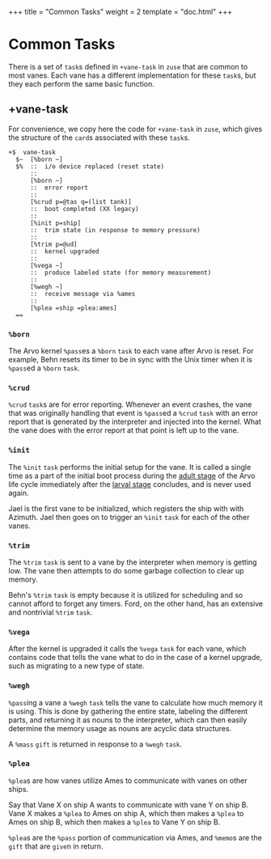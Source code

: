+++
title = "Common Tasks"
weight = 2
template = "doc.html"
+++

# Common Tasks

There is a set of `task`s defined in `+vane-task` in `zuse` that are common to
most vanes. Each vane has a different implementation for these `task`s, but they
each perform the same basic function.

## +vane-task

For convenience, we copy here the code for `+vane-task` in `zuse`, which gives
the structure of the `card`s associated with these `task`s.

```hoon
+$  vane-task
  $~  [%born ~]
  $%  ::  i/o device replaced (reset state)
      ::
      [%born ~]
      ::  error report
      ::
      [%crud p=@tas q=(list tank)]
      ::  boot completed (XX legacy)
      ::
      [%init p=ship]
      ::  trim state (in response to memory pressure)
      ::
      [%trim p=@ud]
      ::  kernel upgraded
      ::
      [%vega ~]
      ::  produce labeled state (for memory measurement)
      ::
      [%wegh ~]
      ::  receive message via %ames
      ::
      [%plea =ship =plea:ames]
  ==
```

### `%born`

The Arvo kernel `%pass`es a `%born` `task` to each vane after Arvo is reset. For
example, Behn resets its timer to be in sync with the Unix timer when it is
`%pass`ed a `%born` `task`.

### `%crud`

`%crud` `task`s are for error reporting. Whenever an event crashes, the vane
that was originally handling that event is `%pass`ed a `%crud` `task` with an
error report that is generated by the interpreter and injected into the kernel.
What the vane does with the error report at that point is left up to the vane.

### `%init`

The `%init` `task` performs the initial setup for the vane. It is called a
single time as a part of the initial boot process during
the [adult stage](@/docs/tutorials/arvo/arvo.md#structural-interface-core) of
the Arvo life cycle immediately after the [larval
stage](@/docs/tutorials/arvo/arvo.md#larval-stage-core) concludes, and
is never used again.

Jael is the first vane to be initialized, which registers the ship with
with Azimuth. Jael then goes on to trigger an `%init` `task` for each of
the other vanes.

### `%trim`

The `%trim` `task` is sent to a vane by the interpreter when memory is getting
low. The vane then attempts to do some garbage collection to clear up memory.

Behn's `%trim` `task` is empty because it is utilized for scheduling and so cannot
afford to forget any timers. Ford, on the other hand, has an extensive and
nontrivial `%trim` `task`.

### `%vega`

After the kernel is upgraded it calls the `%vega` `task` for each vane, which
contains code that tells the vane what to do in the case of a kernel upgrade,
such as migrating to a new type of state.

### `%wegh`

`%pass`ing a vane a `%wegh` `task` tells the vane to calculate how much memory
it is using. This is done by gathering the entire state, labeling the different
parts, and returning it as nouns to the interpreter, which can then easily
determine the memory usage as nouns are acyclic data structures.

A `%mass` `gift` is returned in response to a `%wegh` `task`.

### `%plea`

`%plea`s are how vanes utilize Ames to communicate with vanes on other ships.

Say that Vane X on ship A wants to communicate with vane Y on ship B. Vane X
makes a `%plea` to Ames on ship A, which then makes a `%plea` to Ames on ship B,
which then makes a `%plea` to Vane Y on ship B.

`%plea`s are the `%pass` portion of communication via Ames, and `%memo`s are the
`gift` that are `give`n in return.
